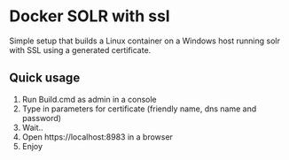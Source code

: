 # Docker SOLR with ssl
Simple setup that builds a Linux container on a Windows host running solr with SSL using a generated certificate.

## Quick usage
1. Run Build.cmd as admin in a console
2. Type in parameters for certificate (friendly name, dns name and password)
3. Wait..
4. Open https://localhost:8983 in a browser
5. Enjoy

